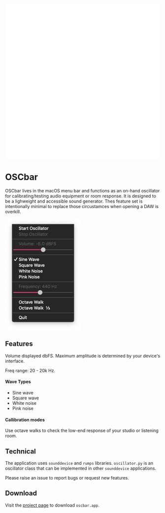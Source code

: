 ![alt text](https://github.com/cmohnacs/oscbar/blob/main/media/oscbar_logo-250x250.png?raw=true)

# OSCbar
OSCbar lives in the macOS menu bar and functions as an on-hand oscillator for calibrating/testing audio equipment or room response.  It is designed to be a lighweight and accessible sound generator.  Thes feature set is intentionally minimal to replace those circustamces when opening a DAW is overkill.

![alt text](https://github.com/cmohnacs/oscbar/blob/main/media/appview.png?raw=true)

## Features
Volume displayed dbFS.  Maximum amplitude is determined by your device's interface.

Freq range: 20 - 20k Hz.

#### Wave Types
- Sine wave
- Square wave
- White noise
- Pink noise

#### Callibration modes
Use octave walks to check the low-end response of your studio or listening room.

## Technical
The application uses ```sounddevice``` and ```rumps``` libraries.  ```oscillator.py``` is an oscillator class that can be implemented in other ```sounddevice``` applications.  

Please raise an issue to report bugs or request new features.

## Download
Visit the [project page](https://cmohnacs.github.io/oscbar/) to download ```oscbar.app```.

